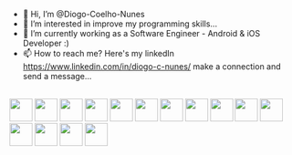 - 👋 Hi, I’m @Diogo-Coelho-Nunes
- 👀 I’m interested in improve my programming skills...
- 🌱 I’m currently working as a Software Engineer - Android & iOS Developer :)
- 📫 How to reach me? Here's my linkedIn https://www.linkedin.com/in/diogo-c-nunes/ make a connection and send a message...

<div style="display: inline_block"><br>
  <img height="40" width="40" src="https://cdn.jsdelivr.net/gh/devicons/devicon@latest/icons/swift/swift-original.svg" />
<img height="40" width="40" src="https://cdn.jsdelivr.net/gh/devicons/devicon@latest/icons/android/android-original-wordmark.svg" />
<img height="40" width="40" src="https://cdn.jsdelivr.net/gh/devicons/devicon@latest/icons/kotlin/kotlin-original-wordmark.svg" />
<img height="40" width="40" src="https://cdn.jsdelivr.net/gh/devicons/devicon/icons/java/java-original-wordmark.svg" />

  <img height="40" width="40" src="https://cdn.jsdelivr.net/gh/devicons/devicon/icons/javascript/javascript-original.svg" />
<img height="40" width="40" src="https://cdn.jsdelivr.net/gh/devicons/devicon/icons/react/react-original-wordmark.svg" />
<img height="40" width="40" src="https://cdn.jsdelivr.net/gh/devicons/devicon/icons/bootstrap/bootstrap-original-wordmark.svg" />
<img height="40" width="40" src="https://cdn.jsdelivr.net/gh/devicons/devicon/icons/nodejs/nodejs-original-wordmark.svg" />
  
<img height="40" width="40" src="https://cdn.jsdelivr.net/gh/devicons/devicon/icons/c/c-original.svg" />
<img height="40" width="40" src="https://cdn.jsdelivr.net/gh/devicons/devicon/icons/cplusplus/cplusplus-original.svg" />
<img height="40" width="40" src="https://cdn.jsdelivr.net/gh/devicons/devicon/icons/html5/html5-original.svg" />
<img height="40" width="40" src="https://cdn.jsdelivr.net/gh/devicons/devicon/icons/css3/css3-original.svg" />

<img height="40" width="40" src="https://cdn.jsdelivr.net/gh/devicons/devicon/icons/postgresql/postgresql-original-wordmark.svg" />
<img height="40" width="40" src="https://cdn.jsdelivr.net/gh/devicons/devicon/icons/django/django-plain-wordmark.svg" />
<img height="40" width="40" src="https://cdn.jsdelivr.net/gh/devicons/devicon/icons/arduino/arduino-original-wordmark.svg" />
   
</div>

<!---
Diogo-Coelho-Nunes/Diogo-Coelho-Nunes is a ✨ special ✨ repository because its `README.md` (this file) appears on your GitHub profile.
You can click the Preview link to take a look at your changes.
--->
